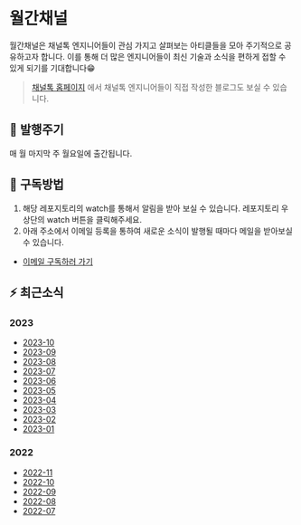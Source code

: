 # 월간채널
월간채널은 채널톡 엔지니어들이 관심 가지고 살펴보는 아티클들을 모아 주기적으로 공유하고자 합니다.
이를 통해 더 많은 엔지니어들이 최신 기술과 소식을 편하게 접할 수 있게 되기를 기대합니다😁

> [채널톡 홈페이지](https://channel.io/ko/blog/tag/tech) 에서 채널톡 엔지니어들이 직접 작성한 블로그도 보실 수 있습니다.

## 📆 발행주기
매 월 마지막 주 월요일에 출간됩니다.

## 🤔 구독방법
1. 해당 레포지토리의 watch를 통해서 알림을 받아 보실 수 있습니다. 레포지토리 우상단의 watch 버튼을 클릭해주세요.
2. 아래 주소에서 이메일 등록을 통하여 새로운 소식이 발행될 때마다 메일을 받아보실 수 있습니다.
  - [이메일 구독하러 가기](https://channel-io.github.io/monthly-channel-subscribe-page/)

## ⚡️ 최근소식

### 2023
- [2023-10](https://github.com/channel-io/monthly-channel/blob/main/issues/2023-10.md)
- [2023-09](https://github.com/channel-io/monthly-channel/blob/main/issues/2023-09.md)
- [2023-08](https://github.com/channel-io/monthly-channel/blob/main/issues/2023-08.md)
- [2023-07](https://github.com/channel-io/monthly-channel/blob/main/issues/2023-07.md)
- [2023-06](https://github.com/channel-io/monthly-channel/blob/main/issues/2023-06.md)
- [2023-05](https://github.com/channel-io/monthly-channel/blob/main/issues/2023-05.md)
- [2023-04](https://github.com/channel-io/monthly-channel/blob/main/issues/2023-04.md)
- [2023-03](https://github.com/channel-io/monthly-channel/blob/main/issues/2023-03.md)
- [2023-02](https://github.com/channel-io/monthly-channel/blob/main/issues/2023-02.md)
- [2023-01](https://github.com/channel-io/monthly-channel/blob/main/issues/2023-01.md)

### 2022
- [2022-11](https://github.com/channel-io/monthly-channel/blob/main/issues/2022-11.md)
- [2022-10](https://github.com/channel-io/monthly-channel/blob/main/issues/2022-10.md)
- [2022-09](https://github.com/channel-io/monthly-channel/blob/main/issues/2022-09.md)
- [2022-08](https://github.com/channel-io/monthly-channel/blob/main/issues/2022-08.md)
- [2022-07](https://github.com/channel-io/monthly-channel/blob/master/issues/2022-07.md)
